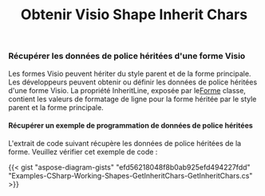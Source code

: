﻿---
title: Obtenir Visio Shape Inherit Chars
type: docs
weight: 101
url: /fr/net/get-visio-shape-inherit-chars/
description: Cette section explique comment obtenir le style de police de la forme visio hérité de son style parent et maître avec Aspose.Diagram.
---
### **Récupérer les données de police héritées d'une forme Visio**
 Les formes Visio peuvent hériter du style parent et de la forme principale. Les développeurs peuvent obtenir ou définir les données de police héritées d'une forme Visio. La propriété InheritLine, exposée par le[Forme](http://www.aspose.com/api/net/diagram/aspose.diagram/shape) classe, contient les valeurs de formatage de ligne pour la forme héritée par le style parent et la forme principale.
#### **Récupérer un exemple de programmation de données de police héritées**
L'extrait de code suivant récupère les données de police héritées de la forme. Veuillez vérifier cet exemple de code :

{{< gist "aspose-diagram-gists" "efd56218048f8b0ab925efd494227fdd" "Examples-CSharp-Working-Shapes-GetInheritChars-GetInheritChars.cs" >}}

